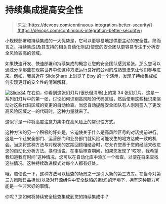 # 持续集成提高安全性

> 原文:[https://devops.com/continuous-integration-better-security/](https://devops.com/continuous-integration-better-security/)

小规模部署和持续集成的一大优势是，它可以更容易地提供更主动的安全性。简而言之，持续集成(及其支持的相关自动化测试)使您的安全团队更容易专注于分析安全风险较高的领域。

如果快速开发、快速部署和持续集成的概念让您的安全团队感到紧张，那么您可以通过分享那些在现实世界中使这种方法运行良好的公司的成熟想法来让他们参与进来。例如，我最近在 SlideShare 上浏览了 Etsy 的一个演示，发现了持续集成如何实现更好的安全性的清晰解释。

[![Slide34](../Images/f2ef9d08e5c1cc6bb99946fa7cb4938d.png)](http://www.slideshare.net/zanelackey/effective-approaches-to-web-application-security) 在右边，你看到这张幻灯片(很长但清晰)上的第 34 张幻灯片。这是一系列幻灯片中的第一张，讨论如何识别高风险的代码区域，然后使用这些标识来驱动对这些代码区域的变更的自动检查。当您自动提醒安全团队有人刚刚签入了更改高风险区域之一的代码时，这种力量就来了。

这似乎是一种将高度注意力集中在高风险上的常识性方式。

这种方法的另一个积极的好处是，它迫使关于什么是高风险区号的对话提前进行。这是一个让安全部门、运营部门和业务部门就风险可能发生的地方达成一致的机会。当您将这种方法与对现状的定期回顾相结合时，它允许您基于您的经验来改进您的自动化分析方法。换句话说，在事后审查期间，如果您发现了“哎呀，我希望我知道我有时间”这种情况，您可以在自动化库中添加一个检查，以便在将来查找这些情况。这种持续改进模式对每个人都有好处。

哦，顺便说一下，这种方法可以检查的场景之一是引入新的第三方库。在当今对第三方风险日益担忧(以及对开源组件中安全缺陷的担忧)的环境下，拥有这种能力可能是一件非常好的事情。

你呢？您如何将持续安全检查集成到您的持续集成中？